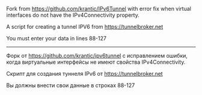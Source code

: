 Fork from https://github.com/krantic/IPv6Tunnel with error fix when virtual interfaces do not have the IPv4Connectivity property.

A script for creating a tunnel IPV6 from https://tunnelbroker.net


You must enter your data in lines 88-127

--------------------------------------------------------
Форк от https://github.com/krantic/ipv6tunnel с исправлением ошибки, когда виртуальные интерфейсы не имеют свойства IPv4Connectivity.

Скрипт для создания туннеля IPv6 от https://tunnelbroker.net

Вы должны внести свои данные в строках 88-127
